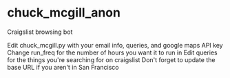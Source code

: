# chuck_mcgill_anon
Craigslist browsing bot

Edit chuck_mcgill.py with your email info, queries, and google maps API key
Change run_freq for the number of hours you want it to run in
Edit queries for the things you're searching for on craigslist
Don't forget to update the base URL if you aren't in San Francisco

